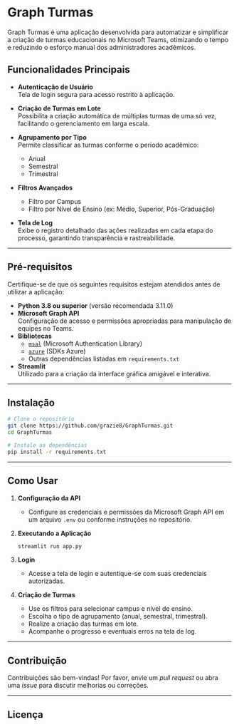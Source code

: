 
# Graph Turmas

Graph Turmas é uma aplicação desenvolvida para automatizar e simplificar a criação de turmas educacionais no Microsoft Teams, otimizando o tempo e reduzindo o esforço manual dos administradores acadêmicos.

## Funcionalidades Principais

- **Autenticação de Usuário**  
  Tela de login segura para acesso restrito à aplicação.

- **Criação de Turmas em Lote**  
  Possibilita a criação automática de múltiplas turmas de uma só vez, facilitando o gerenciamento em larga escala.

- **Agrupamento por Tipo**  
  Permite classificar as turmas conforme o período acadêmico:
  - Anual
  - Semestral
  - Trimestral

- **Filtros Avançados**  
  - Filtro por Campus
  - Filtro por Nível de Ensino (ex: Médio, Superior, Pós-Graduação)

- **Tela de Log**  
  Exibe o registro detalhado das ações realizadas em cada etapa do processo, garantindo transparência e rastreabilidade.

---

## Pré-requisitos

Certifique-se de que os seguintes requisitos estejam atendidos antes de utilizar a aplicação:

- **Python 3.8 ou superior** (versão recomendada 3.11.0)
- **Microsoft Graph API**  
  Configuração de acesso e permissões apropriadas para manipulação de equipes no Teams.
- **Bibliotecas**
  - [`msal`](https://pypi.org/project/msal/) (Microsoft Authentication Library)
  - [`azure`](https://pypi.org/project/azure/) (SDKs Azure)
  - Outras dependências listadas em `requirements.txt`
- **Streamlit**  
  Utilizado para a criação da interface gráfica amigável e interativa.

---

## Instalação

```bash
# Clone o repositório
git clone https://github.com/grazie8/GraphTurmas.git
cd GraphTurmas

# Instale as dependências
pip install -r requirements.txt
```

---

## Como Usar

1. **Configuração da API**
   - Configure as credenciais e permissões da Microsoft Graph API em um arquivo `.env` ou conforme instruções no repositório.

2. **Executando a Aplicação**
   ```bash
   streamlit run app.py
   ```

3. **Login**
   - Acesse a tela de login e autentique-se com suas credenciais autorizadas.

4. **Criação de Turmas**
   - Use os filtros para selecionar campus e nível de ensino.
   - Escolha o tipo de agrupamento (anual, semestral, trimestral).
   - Realize a criação das turmas em lote.
   - Acompanhe o progresso e eventuais erros na tela de log.

---

## Contribuição

Contribuições são bem-vindas! Por favor, envie um _pull request_ ou abra uma _issue_ para discutir melhorias ou correções.

---

## Licença




